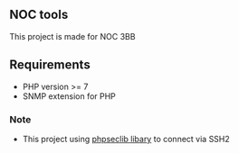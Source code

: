 ## NOC tools

This project is made for NOC 3BB

## Requirements
- PHP version >= 7
- SNMP extension for PHP

### Note
* This project using [phpseclib libary](http://phpseclib.sourceforge.net/) to connect via SSH2
